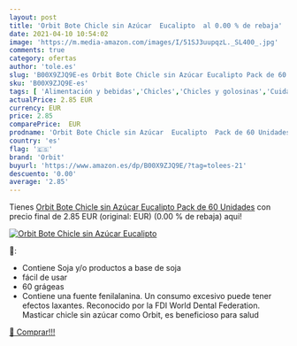 ```yaml
---
layout: post
title: 'Orbit Bote Chicle sin Azúcar  Eucalipto  al 0.00 % de rebaja'
date: 2021-04-10 10:54:02
image: 'https://m.media-amazon.com/images/I/51SJ3uupqzL._SL400_.jpg'
comments: true
category: ofertas
author: 'tole.es'
slug: 'B00X9ZJQ9E-es Orbit Bote Chicle sin Azúcar Eucalipto Pack de 60 Unidades'
sku: 'B00X9ZJQ9E-es'
tags: [ 'Alimentación y bebidas','Chicles','Chicles y golosinas','Cuidado bucal','Dulces, chocolates y chicles','Refrescantes de aliento','Salud y cuidado personal','azúcar','orbit', ]
actualPrice: 2.85 EUR
currency: EUR
price: 2.85
comparePrice:  EUR
prodname: 'Orbit Bote Chicle sin Azúcar  Eucalipto  Pack de 60 Unidades'
country: 'es'
flag: '🇪🇸'
brand: 'Orbit'
buyurl: 'https://www.amazon.es/dp/B00X9ZJQ9E/?tag=tolees-21'
descuento: '0.00'
average: '2.85'
---
```


Tienes [Orbit Bote Chicle sin Azúcar  Eucalipto  Pack de 60 Unidades](https://www.amazon.es/dp/B00X9ZJQ9E/?tag=tolees-21) con precio final de  2.85 EUR (original:  EUR) (0.00 %  de rebaja) aqui!

[![Orbit Bote Chicle sin Azúcar  Eucalipto ](https://m.media-amazon.com/images/I/51SJ3uupqzL._SL400_.jpg)](https://www.amazon.es/dp/B00X9ZJQ9E/?tag=tolees-21)

🔎:

- Contiene Soja y/o productos a base de soja
- fácil de usar
- 60 grágeas
- Contiene una fuente fenilalanina. Un consumo excesivo puede tener efectos laxantes. Reconocido por la FDI World Dental Federation. Masticar chicle sin azúcar como Orbit, es beneficioso para salud

[🛒 Comprar!!!](https://www.amazon.es/dp/B00X9ZJQ9E/?tag=tolees-21)
